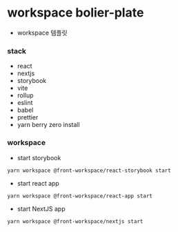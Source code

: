 # workspace bolier-plate

- workspace 템플릿 
### stack
- react
- nextjs
- storybook
- vite
- rollup
- eslint
- babel
- prettier
- yarn berry zero install

### workspace
- start storybook
```
yarn workspace @front-workspace/react-storybook start
```
- start react app
```
yarn workspace @front-workspace/react-app start
```
- start NextJS app
```
yarn workspace @front-workspace/nextjs start
```